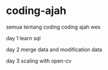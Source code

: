 # coding-ajah
semua tentang coding coding ajah wes

day 1 learn sql

day 2 merge data and modification data

day 3 scaling with open-cv
